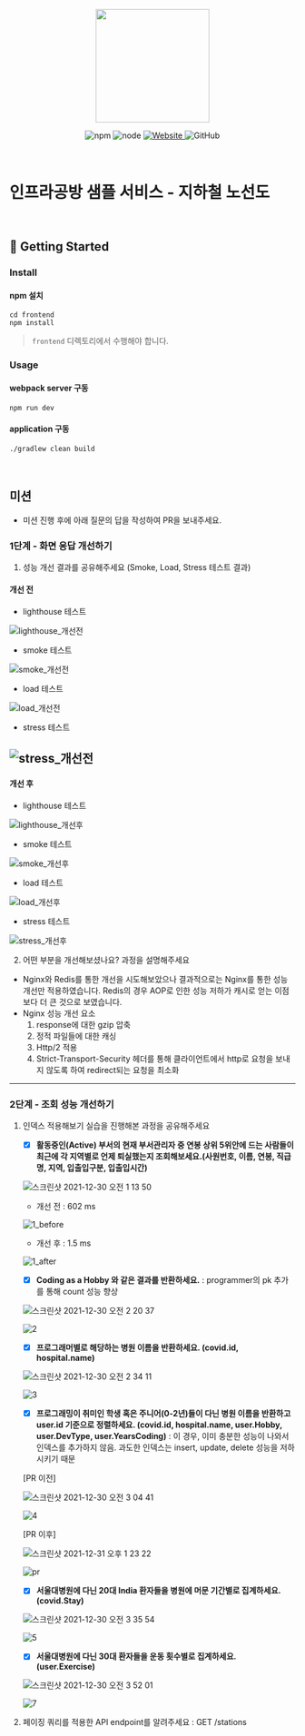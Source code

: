 <p align="center">
    <img width="200px;" src="https://raw.githubusercontent.com/woowacourse/atdd-subway-admin-frontend/master/images/main_logo.png"/>
</p>
<p align="center">
  <img alt="npm" src="https://img.shields.io/badge/npm-%3E%3D%205.5.0-blue">
  <img alt="node" src="https://img.shields.io/badge/node-%3E%3D%209.3.0-blue">
  <a href="https://edu.nextstep.camp/c/R89PYi5H" alt="nextstep atdd">
    <img alt="Website" src="https://img.shields.io/website?url=https%3A%2F%2Fedu.nextstep.camp%2Fc%2FR89PYi5H">
  </a>
  <img alt="GitHub" src="https://img.shields.io/github/license/next-step/atdd-subway-service">
</p>

<br>

# 인프라공방 샘플 서비스 - 지하철 노선도

<br>

## 🚀 Getting Started

### Install
#### npm 설치
```
cd frontend
npm install
```
> `frontend` 디렉토리에서 수행해야 합니다.

### Usage
#### webpack server 구동
```
npm run dev
```
#### application 구동
```
./gradlew clean build
```
<br>

## 미션

* 미션 진행 후에 아래 질문의 답을 작성하여 PR을 보내주세요.

### 1단계 - 화면 응답 개선하기
1. 성능 개선 결과를 공유해주세요 (Smoke, Load, Stress 테스트 결과)
#### 개선 전
- lighthouse 테스트

![lighthouse_개선전](https://user-images.githubusercontent.com/36442984/147405759-db2df1d1-fd26-4528-9569-b8d9fd0c79d7.png)
- smoke 테스트

![smoke_개선전](https://user-images.githubusercontent.com/36442984/147405758-6731e09d-7db8-4748-9a94-b390c2eccce0.png)
- load 테스트

![load_개선전](https://user-images.githubusercontent.com/36442984/147405757-c1ab7ffe-d8eb-454d-9d74-88494e6ae564.png)
- stress 테스트

![stress_개선전](https://user-images.githubusercontent.com/36442984/147405755-0161c3fa-120d-4214-839f-cf137ea551fc.png)
--- 
#### 개선 후
- lighthouse 테스트

![lighthouse_개선후](https://user-images.githubusercontent.com/36442984/147405754-7fe5a40e-ccc6-4b25-bd4c-e26701fe1546.png)
- smoke 테스트

![smoke_개선후](https://user-images.githubusercontent.com/36442984/147405752-fd51d61e-9674-406b-90d7-b72117779447.png)
- load 테스트

![load_개선후](https://user-images.githubusercontent.com/36442984/147405751-27fb28e6-c33c-44e8-8269-157c5b74fe9d.png)
- stress 테스트

![stress_개선후](https://user-images.githubusercontent.com/36442984/147405748-c41d9877-04ec-4085-b1cf-878aabea4f57.png)

2. 어떤 부분을 개선해보셨나요? 과정을 설명해주세요
- Nginx와 Redis를 통한 개선을 시도해보았으나 결과적으로는 Nginx를 통한 성능 개선만 적용하였습니다. Redis의 경우 AOP로 인한 성능 저하가 캐시로 얻는 이점보다 더 큰 것으로 보였습니다.
- Nginx 성능 개선 요소
  1. response에 대한 gzip 압축
  2. 정적 파일들에 대한 캐싱
  3. Http/2 적용
  4. Strict-Transport-Security 헤더를 통해 클라이언트에서 http로 요청을 보내지 않도록 하여 redirect되는 요청을 최소화
---

### 2단계 - 조회 성능 개선하기

1. 인덱스 적용해보기 실습을 진행해본 과정을 공유해주세요 

   * [X] **활동중인(Active) 부서의 현재 부서관리자 중 연봉 상위 5위안에 드는 사람들이 최근에 각 지역별로 언제 퇴실했는지 조회해보세요.(사원번호, 이름, 연봉, 직급명, 지역, 입출입구분, 입출입시간)**
   
   ![스크린샷 2021-12-30 오전 1 13 50](https://user-images.githubusercontent.com/36442984/147682403-4643090f-587c-4194-93bf-84de465aa5b0.png)
   - 개선 전 : 602 ms 
   
   ![1_before](https://user-images.githubusercontent.com/36442984/147682606-2ec54e7b-33ff-4a4c-be07-cbbc62a7eb34.png)
   - 개선 후 : 1.5 ms
   
   ![1_after](https://user-images.githubusercontent.com/36442984/147682609-05981907-55c8-4ea2-8566-ecdbf0d153a0.png)
   
   * [X] **Coding as a Hobby 와 같은 결과를 반환하세요.** : programmer의 pk 추가를 통해 count 성능 향상

   ![스크린샷 2021-12-30 오전 2 20 37](https://user-images.githubusercontent.com/36442984/147687726-6fe755a8-10e7-4d7e-a64b-aa3b3b9d7e2f.png)

   ![2](https://user-images.githubusercontent.com/36442984/147687744-73f6028b-9a7c-41ff-a202-0d4368a3fcd8.png)

   * [X] **프로그래머별로 해당하는 병원 이름을 반환하세요. (covid.id, hospital.name)**
   
   ![스크린샷 2021-12-30 오전 2 34 11](https://user-images.githubusercontent.com/36442984/147688744-1d771efd-75bd-4c93-adb3-f102dc534dc2.png)

   ![3](https://user-images.githubusercontent.com/36442984/147690903-d3a98844-4533-4eb4-8286-8e1984a035be.png)

   * [X] **프로그래밍이 취미인 학생 혹은 주니어(0-2년)들이 다닌 병원 이름을 반환하고 user.id 기준으로 정렬하세요. (covid.id, hospital.name, user.Hobby, user.DevType, user.YearsCoding)**
   : 이 경우, 이미 충분한 성능이 나와서 인덱스를 추가하지 않음. 과도한 인덱스는 insert, update, delete 성능을 저하시키기 때문
   
   [PR 이전]

   ![스크린샷 2021-12-30 오전 3 04 41](https://user-images.githubusercontent.com/36442984/147691003-9d419159-9f8e-4255-8aa1-45631e6545d1.png)

   ![4](https://user-images.githubusercontent.com/36442984/147690907-a9f0f3a4-b0ff-4841-a6c4-97568cde9eff.png)

   [PR 이후]

   ![스크린샷 2021-12-31 오후 1 23 22](https://user-images.githubusercontent.com/36442984/147803296-d6d442ca-5f95-4651-9d6b-2265b5ad612c.png)

   ![pr](https://user-images.githubusercontent.com/36442984/147803293-8c1abb27-f9cf-4a53-bdba-4b0baf3e894d.png)

   * [X] **서울대병원에 다닌 20대 India 환자들을 병원에 머문 기간별로 집계하세요. (covid.Stay)**
   
   ![스크린샷 2021-12-30 오전 3 35 54](https://user-images.githubusercontent.com/36442984/147693095-c77c5565-4001-4a7c-a286-7252aca230c1.png)

   ![5](https://user-images.githubusercontent.com/36442984/147693098-aadc90ac-a771-4a89-9b1f-3764be9f53a6.png)

   * [X] **서울대병원에 다닌 30대 환자들을 운동 횟수별로 집계하세요. (user.Exercise)**

   ![스크린샷 2021-12-30 오전 3 52 01](https://user-images.githubusercontent.com/36442984/147694351-fa3b853e-7c13-4764-8e68-5e6b01c81ed3.png)
   
   ![7](https://user-images.githubusercontent.com/36442984/147694347-ae032bc6-8572-4ed9-8822-75eaab0507d6.png)

   
2. 페이징 쿼리를 적용한 API endpoint를 알려주세요 : GET /stations

